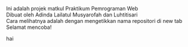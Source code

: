 <p>Ini adalah projek matkul Praktikum Pemrograman Web<br>
Dibuat oleh Adinda Lailatul Musyarofah dan Luhtitisari<br>
Cara melihatnya adalah dengan mengetikkan nama repositori di new tab<br>
Selamat mencoba!
</p>

<p>hai</p>